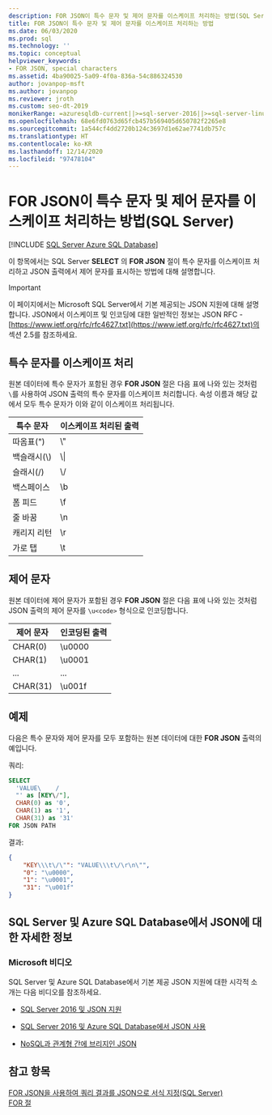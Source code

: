 ```yaml
---
description: FOR JSON이 특수 문자 및 제어 문자를 이스케이프 처리하는 방법(SQL Server)
title: FOR JSON이 특수 문자 및 제어 문자를 이스케이프 처리하는 방법
ms.date: 06/03/2020
ms.prod: sql
ms.technology: ''
ms.topic: conceptual
helpviewer_keywords:
- FOR JSON, special characters
ms.assetid: 4ba90025-5a09-4f0a-836a-54c886324530
author: jovanpop-msft
ms.author: jovanpop
ms.reviewer: jroth
ms.custom: seo-dt-2019
monikerRange: =azuresqldb-current||>=sql-server-2016||>=sql-server-linux-2017||=azuresqldb-mi-current
ms.openlocfilehash: 68e6fd0763d65fcb457b569405d650782f2265e8
ms.sourcegitcommit: 1a544cf4dd2720b124c3697d1e62ae7741db757c
ms.translationtype: HT
ms.contentlocale: ko-KR
ms.lasthandoff: 12/14/2020
ms.locfileid: "97478104"
---
```

# <a name="how-for-json-escapes-special-characters-and-control-characters-sql-server"></a>FOR JSON이 특수 문자 및 제어 문자를 이스케이프 처리하는 방법(SQL Server)

[!INCLUDE [SQL Server Azure SQL Database](../../includes/applies-to-version/sqlserver2016-asdb.md)]

  이 항목에서는 SQL Server **SELECT** 의 **FOR JSON** 절이 특수 문자를 이스케이프 처리하고 JSON 출력에서 제어 문자를 표시하는 방법에 대해 설명합니다.  

> [!IMPORTANT]
> 이 페이지에서는 Microsoft SQL Server에서 기본 제공되는 JSON 지원에 대해 설명합니다. JSON에서 이스케이프 및 인코딩에 대한 일반적인 정보는 JSON RFC - [https://www.ietf.org/rfc/rfc4627.txt](https://www.ietf.org/rfc/rfc4627.txt)의 섹션 2.5를 참조하세요.

## <a name="escaping-of-special-characters"></a>특수 문자를 이스케이프 처리  
원본 데이터에 특수 문자가 포함된 경우 **FOR JSON** 절은 다음 표에 나와 있는 것처럼 `\`를 사용하여 JSON 출력의 특수 문자를 이스케이프 처리합니다. 속성 이름과 해당 값에서 모두 특수 문자가 이와 같이 이스케이프 처리됩니다.  
  
|**특수 문자**|**이스케이프 처리된 출력**|  
|---------------------------|--------------------------|  
|따옴표(")|\\"|  
|백슬래시(\\)|\\\\|  
|슬래시(/)|\\/|  
|백스페이스|\b|  
|폼 피드|\f|  
|줄 바꿈|\n|  
|캐리지 리턴|\r|  
|가로 탭|\t|  
  
## <a name="control-characters"></a>제어 문자  
원본 데이터에 제어 문자가 포함된 경우 **FOR JSON** 절은 다음 표에 나와 있는 것처럼 JSON 출력의 제어 문자를 `\u<code>` 형식으로 인코딩합니다.  
  
|**제어 문자**|**인코딩된 출력**|  
|---------------------------|--------------------------|  
|CHAR(0)|\u0000|  
|CHAR(1)|\u0001|  
|...|...|  
|CHAR(31)|\u001f|  
  
## <a name="example"></a>예제  
 다음은 특수 문자와 제어 문자를 모두 포함하는 원본 데이터에 대한 **FOR JSON** 출력의 예입니다.  
  
 쿼리:  
  
```sql  
SELECT  
  'VALUE\    /  
  "' as [KEY\/"],  
  CHAR(0) as '0',  
  CHAR(1) as '1',  
  CHAR(31) as '31'  
FOR JSON PATH  
```  
  
 결과:  
  
```json  
{
    "KEY\\\t\/\"": "VALUE\\\t\/\r\n\"",
    "0": "\u0000",
    "1": "\u0001",
    "31": "\u001f"
}
```  

## <a name="learn-more-about-json-in-sql-server-and-azure-sql-database"></a>SQL Server 및 Azure SQL Database에서 JSON에 대한 자세한 정보  
  
### <a name="microsoft-videos"></a>Microsoft 비디오

SQL Server 및 Azure SQL Database에서 기본 제공 JSON 지원에 대한 시각적 소개는 다음 비디오를 참조하세요.

-   [SQL Server 2016 및 JSON 지원](https://channel9.msdn.com/Shows/Data-Exposed/SQL-Server-2016-and-JSON-Support)

-   [SQL Server 2016 및 Azure SQL Database에서 JSON 사용](https://channel9.msdn.com/Shows/Data-Exposed/Using-JSON-in-SQL-Server-2016-and-Azure-SQL-Database)

-   [NoSQL과 관계형 간에 브리지인 JSON](https://channel9.msdn.com/events/DataDriven/SQLServer2016/JSON-as-a-bridge-betwen-NoSQL-and-relational-worlds)
  
## <a name="see-also"></a>참고 항목  
 [FOR JSON을 사용하여 쿼리 결과를 JSON으로 서식 지정&#40;SQL Server&#41;](../../relational-databases/json/format-query-results-as-json-with-for-json-sql-server.md)  
[FOR 절](../../t-sql/queries/select-for-clause-transact-sql.md)
